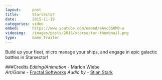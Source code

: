 ```yaml
---
layout:     post
title:      Starsector
date:       2015-11-19
categories: video
embed:      https://www.youtube.com/embed/eAvo3S0MD-o
videoimg:   /images/posts/2015/starsector-thumbnail.png
type:       Game Trailer
---
```


Build up your fleet, micro manage your ships, and engage in epic galactic battles in Starsector!

###Credits
_Editing/Animation_ - Marlon Wiebe  
_Art/Game_ - [Fractal Softworks][0b605fd1]
_Audio by_ - [Stian Stark][6b32dbcf]

  [0b605fd1]: http://fractalsoftworks.com/ "Fractal Softworks Website"
  [6b32dbcf]: http://stianstark.com/ "Stian Stark's Website"
